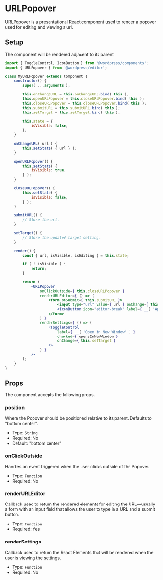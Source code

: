 URLPopover
===========

URLPopover is a presentational React component used to render a popover used for editing and viewing a url.

## Setup

The component will be rendered adjacent to its parent.

```jsx
import { ToggleControl, IconButton } from '@wordpress/components';
import { URLPopover } from '@wordpress/editor';

class MyURLPopover extends Component {
	constructor() {
		super( ...arguments );

		this.onChangeURL = this.onChangeURL.bind( this );
		this.openURLPopover = this.closeURLPopover.bind( this );
		this.closeURLPopover = this.closeURLPopover.bind( this );
		this.submitURL = this.submitURL.bind( this );
		this.setTarget = this.setTarget.bind( this );

		this.state = {
			isVisible: false,
		};
	}

	onChangeURL( url ) {
		this.setState( { url } );
	}

	openURLPopover() {
		this.setState( {
			isVisible: true,
		} );
	}

	closeURLPopover() {
		this.setState( {
			isVisible: false,
		} );
	}

	submitURL() {
		// Store the url.
	}

	setTarget() {
		// Store the updated target setting.
	}

	render() {
		const { url, isVisible, isEditing } = this.state;

		if ( ! isVisible ) {
			return;
		}

		return (
			<URLPopover
				onClickOutside={ this.closeURLPopover }
				renderURLEditor={ () => (
					<form onSubmit={ this.submitURL }>
						<input type="url" value={ url } onChange={ this.onChangeURL } />
						<IconButton icon="editor-break" label={ __( 'Apply' ) } type="submit" />
					</form>
				) }
				renderSettings={ () => (
					<ToggleControl
						label={ __( 'Open in New Window' ) }
						checked={ opensInNewWindow }
						onChange={ this.setTarget }
					/>
				) }
			/>
		);
	}
}
```

## Props

The component accepts the following props.

### position

Where the Popover should be positioned relative to its parent. Defaults to "bottom center".

- Type: `String`
- Required: No
- Default: "bottom center"

### onClickOutside

Handles an event triggered when the user clicks outside of the Popover.

- Type: `Function`
- Required: No

### renderURLEditor

Callback used to return the rendered elements for editing the URL—usually a form with an input field that allows
the user to type in a URL and a submit button.

- Type: `Function`
- Required: Yes

### renderSettings

Callback used to return the React Elements that will be rendered when the user is viewing the settings.

- Type: `Function`
- Required: No
